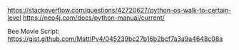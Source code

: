 https://stackoverflow.com/questions/42720627/python-os-walk-to-certain-level
https://neo4j.com/docs/python-manual/current/

Bee Movie Script: https://gist.github.com/MattIPv4/045239bc27b16b2bcf7a3a9a4648c08a